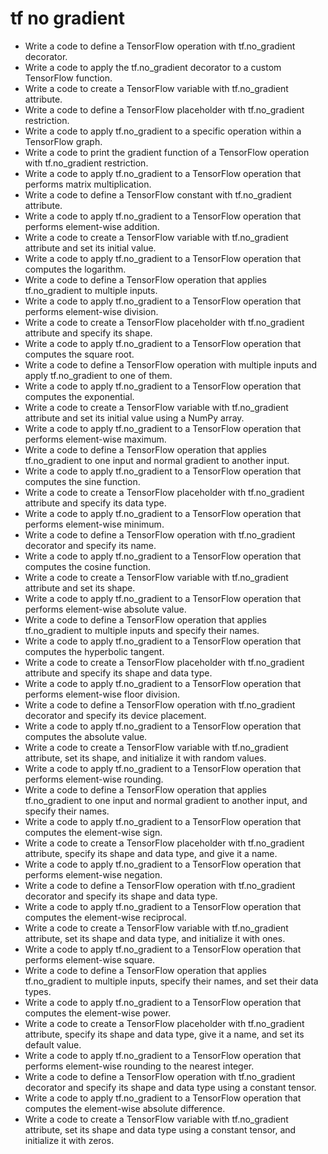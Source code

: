 # tf no gradient

- Write a code to define a TensorFlow operation with tf.no_gradient decorator.
- Write a code to apply the tf.no_gradient decorator to a custom TensorFlow function.
- Write a code to create a TensorFlow variable with tf.no_gradient attribute.
- Write a code to define a TensorFlow placeholder with tf.no_gradient restriction.
- Write a code to apply tf.no_gradient to a specific operation within a TensorFlow graph.
- Write a code to print the gradient function of a TensorFlow operation with tf.no_gradient restriction.
- Write a code to apply tf.no_gradient to a TensorFlow operation that performs matrix multiplication.
- Write a code to define a TensorFlow constant with tf.no_gradient attribute.
- Write a code to apply tf.no_gradient to a TensorFlow operation that performs element-wise addition.
- Write a code to create a TensorFlow variable with tf.no_gradient attribute and set its initial value.
- Write a code to apply tf.no_gradient to a TensorFlow operation that computes the logarithm.
- Write a code to define a TensorFlow operation that applies tf.no_gradient to multiple inputs.
- Write a code to apply tf.no_gradient to a TensorFlow operation that performs element-wise division.
- Write a code to create a TensorFlow placeholder with tf.no_gradient attribute and specify its shape.
- Write a code to apply tf.no_gradient to a TensorFlow operation that computes the square root.
- Write a code to define a TensorFlow operation with multiple inputs and apply tf.no_gradient to one of them.
- Write a code to apply tf.no_gradient to a TensorFlow operation that computes the exponential.
- Write a code to create a TensorFlow variable with tf.no_gradient attribute and set its initial value using a NumPy array.
- Write a code to apply tf.no_gradient to a TensorFlow operation that performs element-wise maximum.
- Write a code to define a TensorFlow operation that applies tf.no_gradient to one input and normal gradient to another input.
- Write a code to apply tf.no_gradient to a TensorFlow operation that computes the sine function.
- Write a code to create a TensorFlow placeholder with tf.no_gradient attribute and specify its data type.
- Write a code to apply tf.no_gradient to a TensorFlow operation that performs element-wise minimum.
- Write a code to define a TensorFlow operation with tf.no_gradient decorator and specify its name.
- Write a code to apply tf.no_gradient to a TensorFlow operation that computes the cosine function.
- Write a code to create a TensorFlow variable with tf.no_gradient attribute and set its shape.
- Write a code to apply tf.no_gradient to a TensorFlow operation that performs element-wise absolute value.
- Write a code to define a TensorFlow operation that applies tf.no_gradient to multiple inputs and specify their names.
- Write a code to apply tf.no_gradient to a TensorFlow operation that computes the hyperbolic tangent.
- Write a code to create a TensorFlow placeholder with tf.no_gradient attribute and specify its shape and data type.
- Write a code to apply tf.no_gradient to a TensorFlow operation that performs element-wise floor division.
- Write a code to define a TensorFlow operation with tf.no_gradient decorator and specify its device placement.
- Write a code to apply tf.no_gradient to a TensorFlow operation that computes the absolute value.
- Write a code to create a TensorFlow variable with tf.no_gradient attribute, set its shape, and initialize it with random values.
- Write a code to apply tf.no_gradient to a TensorFlow operation that performs element-wise rounding.
- Write a code to define a TensorFlow operation that applies tf.no_gradient to one input and normal gradient to another input, and specify their names.
- Write a code to apply tf.no_gradient to a TensorFlow operation that computes the element-wise sign.
- Write a code to create a TensorFlow placeholder with tf.no_gradient attribute, specify its shape and data type, and give it a name.
- Write a code to apply tf.no_gradient to a TensorFlow operation that performs element-wise negation.
- Write a code to define a TensorFlow operation with tf.no_gradient decorator and specify its shape and data type.
- Write a code to apply tf.no_gradient to a TensorFlow operation that computes the element-wise reciprocal.
- Write a code to create a TensorFlow variable with tf.no_gradient attribute, set its shape and data type, and initialize it with ones.
- Write a code to apply tf.no_gradient to a TensorFlow operation that performs element-wise square.
- Write a code to define a TensorFlow operation that applies tf.no_gradient to multiple inputs, specify their names, and set their data types.
- Write a code to apply tf.no_gradient to a TensorFlow operation that computes the element-wise power.
- Write a code to create a TensorFlow placeholder with tf.no_gradient attribute, specify its shape and data type, give it a name, and set its default value.
- Write a code to apply tf.no_gradient to a TensorFlow operation that performs element-wise rounding to the nearest integer.
- Write a code to define a TensorFlow operation with tf.no_gradient decorator and specify its shape and data type using a constant tensor.
- Write a code to apply tf.no_gradient to a TensorFlow operation that computes the element-wise absolute difference.
- Write a code to create a TensorFlow variable with tf.no_gradient attribute, set its shape and data type using a constant tensor, and initialize it with zeros.